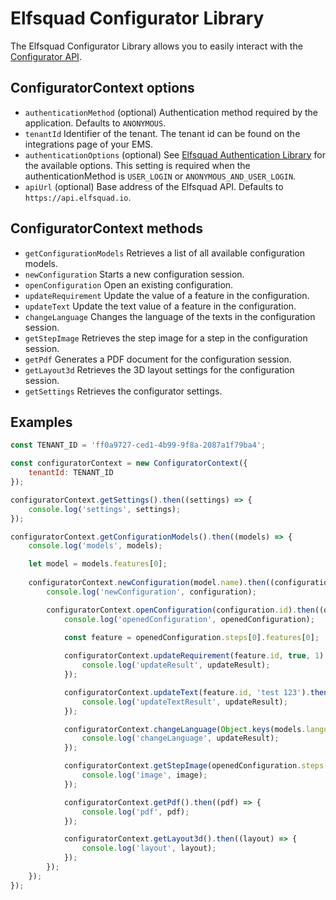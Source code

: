 # Elfsquad Configurator Library

The Elfsquad Configurator Library allows you to easily interact with the [Configurator API](https://docs.elfsquad.io/apis/configurator).

## ConfiguratorContext options
* `authenticationMethod` (optional) Authentication method required by the application. Defaults to `ANONYMOUS`.
* `tenantId` Identifier of the tenant. The tenant id can be found on the integrations page of your EMS.
* `authenticationOptions` (optional) See [Elfsquad Authentication Library](https://github.com/Elfsquad/authentication) for the available options. This setting is required when the authenticationMethod is `USER_LOGIN` or `ANONYMOUS_AND_USER_LOGIN`.
* `apiUrl` (optional) Base address of the Elfsquad API. Defaults to `https://api.elfsquad.io`.

## ConfiguratorContext methods
* `getConfigurationModels` Retrieves a list of all available configuration models.
* `newConfiguration` Starts a new configuration session.
* `openConfiguration` Open an existing configuration.
* `updateRequirement` Update the value of a feature in the configuration.
* `updateText` Update the text value of a feature in the configuration.
* `changeLanguage` Changes the language of the texts in the configuration session.
* `getStepImage` Retrieves the step image for a step in the configuration session.
* `getPdf` Generates a PDF document for the configuration session.
* `getLayout3d` Retrieves the 3D layout settings for the configuration session.
* `getSettings` Retrieves the configurator settings.

## Examples
```javascript
const TENANT_ID = 'ff0a9727-ced1-4b99-9f8a-2087a1f79ba4';

const configuratorContext = new ConfiguratorContext({
    tenantId: TENANT_ID
});

configuratorContext.getSettings().then((settings) => {
    console.log('settings', settings);
});

configuratorContext.getConfigurationModels().then((models) => {
    console.log('models', models);

    let model = models.features[0];
    
    configuratorContext.newConfiguration(model.name).then((configuration) => {
        console.log('newConfiguration', configuration);

        configuratorContext.openConfiguration(configuration.id).then((openedConfiguration) => {
            console.log('openedConfiguration', openedConfiguration);

            const feature = openedConfiguration.steps[0].features[0];
            
            configuratorContext.updateRequirement(feature.id, true, 1).then((updateResult) => {
                console.log('updateResult', updateResult);
            });

            configuratorContext.updateText(feature.id, 'test 123').then((updateResult) => {
                console.log('updateTextResult', updateResult);
            });

            configuratorContext.changeLanguage(Object.keys(models.languages)[2]).then((updateResult) => {
                console.log('changeLanguage', updateResult);
            });

            configuratorContext.getStepImage(openedConfiguration.steps[0].id).then((image) => {
                console.log('image', image);
            });

            configuratorContext.getPdf().then((pdf) => {
                console.log('pdf', pdf);
            });

            configuratorContext.getLayout3d().then((layout) => {
                console.log('layout', layout);
            });
        });
    });
});
```